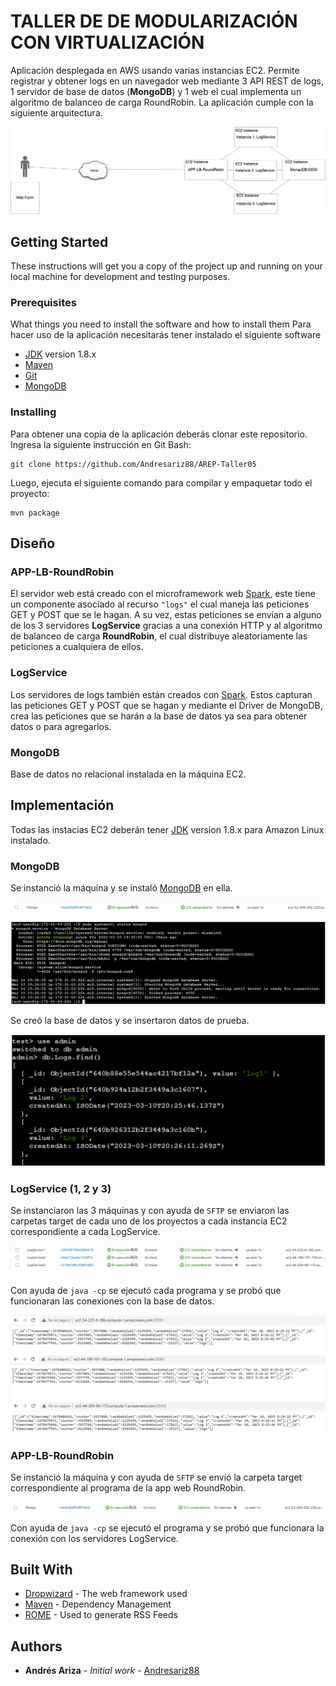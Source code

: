 # **TALLER DE DE MODULARIZACIÓN CON VIRTUALIZACIÓN**

Aplicación desplegada en AWS usando varias instancias EC2. Permite registrar y obtener logs en un navegador web mediante 3 API REST de logs, 1 servidor de base de datos (**MongoDB**) y 1 web el cual implementa un algoritmo de balanceo de carga RoundRobin. La aplicación cumple con la siguiente arquitectura.

![](./img/img0.png)

## Getting Started

These instructions will get you a copy of the project up and running on your local machine for development and testing purposes.

### Prerequisites

What things you need to install the software and how to install them
Para hacer uso de la aplicación necesitarás tener instalado el siguiente software
- [JDK](https://docs.aws.amazon.com/es_es/corretto/latest/corretto-8-ug/amazon-linux-install.html) version 1.8.x
- [Maven](https://maven.apache.org/download.cgi)
- [Git](https://git-scm.com/downloads)
- [MongoDB](https://docs.aws.amazon.com/dms/latest/sbs/chap-mongodb2documentdb.02.html)


### Installing

Para obtener una copia de la aplicación deberás clonar este repositorio. Ingresa la siguiente instrucción en Git Bash:

```
git clone https://github.com/Andresariz88/AREP-Taller05
```

Luego, ejecuta el siguiente comando para compilar y empaquetar todo el proyecto:

```
mvn package
```


## **Diseño**
### APP-LB-RoundRobin
El servidor web está creado con el microframework web [Spark](https://sparkjava.com/), este tiene un componente asociado al recurso ```"logs"``` el cual maneja las peticiones GET y POST que se le hagan. A su vez, estas peticiones se envían a alguno de los 3 servidores **LogService** gracias a una conexión HTTP y al algoritmo de balanceo de carga **RoundRobin**, el cual distribuye aleatoriamente las peticiones a cualquiera de ellos.

### LogService
Los servidores de logs también están creados con [Spark](https://sparkjava.com/). Estos capturan las peticiones GET y POST que se hagan y mediante el Driver de MongoDB, crea las peticiones que se harán a la base de datos ya sea para obtener datos o para agregarlos.

### MongoDB
Base de datos no relacional instalada en la máquina EC2.

## **Implementación**
Todas las instacias EC2 deberán tener [JDK](https://docs.aws.amazon.com/es_es/corretto/latest/corretto-8-ug/amazon-linux-install.html) version 1.8.x para Amazon Linux instalado.


### MongoDB
Se instanció la máquina y se instaló [MongoDB](https://docs.aws.amazon.com/dms/latest/sbs/chap-mongodb2documentdb.02.html) en ella.

![](./img/img1.png)

![](./img/img2.png)

Se creó la base de datos y se insertaron datos de prueba.

![](./img/img3.png)

### LogService (1, 2 y 3)
Se instanciaron las 3 máquinas y con ayuda de ```SFTP``` se enviaron las carpetas target de cada uno de los proyectos a cada instancia EC2 correspondiente a cada LogService.

![](./img/img4.png)

Con ayuda de ```java -cp``` se ejecutó cada programa y se probó que funcionaran las conexiones con la base de datos.

![](./img/img5.png)

### APP-LB-RoundRobin
Se instanció la máquina y con ayuda de ```SFTP``` se envió la carpeta target correspondiente al programa de la app web RoundRobin.

![](./img/img6.png)

Con ayuda de ```java -cp``` se ejecutó el programa y se probó que funcionara la conexión con los servidores LogService.



## Built With

* [Dropwizard](http://www.dropwizard.io/1.0.2/docs/) - The web framework used
* [Maven](https://maven.apache.org/) - Dependency Management
* [ROME](https://rometools.github.io/rome/) - Used to generate RSS Feeds

## Authors

* **Andrés Ariza** - *Initial work* - [Andresariz88](https://github.com/Andresariz88)


